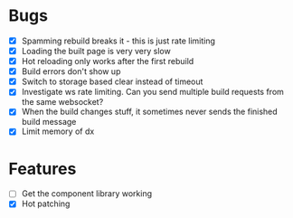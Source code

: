 # Bugs
- [x] Spamming rebuild breaks it - this is just rate limiting
- [x] Loading the built page is very very slow
- [x] Hot reloading only works after the first rebuild
- [x] Build errors don't show up
- [x] Switch to storage based clear instead of timeout
- [x] Investigate ws rate limiting. Can you send multiple build requests from the same websocket?
- [x] When the build changes stuff, it sometimes never sends the finished build message
- [x] Limit memory of dx

# Features
- [ ] Get the component library working
- [x] Hot patching
